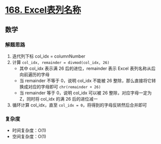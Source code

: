 # [168. Excel表列名称](https://leetcode-cn.com/problems/excel-sheet-column-title/solution/168-by-ikaruga/)

## 数学

### 解题思路

1. 迭代列下标 col_idx = columnNumber
2. 计算 `col_idx, remainder = divmod(col_idx, 26)`
   - 其中 col_idx 表示满 26 后的进位，remainder 表示 Excel 表列名称从后向前遍历的字母
   - 当 remainder 不等于 0，说明 col_idx 不能被 26 整除，那么直接将它转换成对应的字母即可 `chr(remainder + 26)`
   - 当 remainder 等于 0，说明 col_idx 可以被 26 整除，对应字母一定为 Z，同时将 col_idx 的满 26 后的进位减一
3. 循环计算 col_idx，直至 `col_idx = 0`，将得到的字母反转然后合并即可

### 复杂度

- 时间复杂度：O(1)
- 空间复杂度：O(1)
